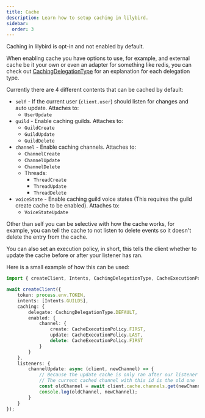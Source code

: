 ```yaml
---
title: Cache
description: Learn how to setup caching in lilybird.
sidebar:
  order: 3
---
```


Caching in lilybird is opt-in and not enabled by default.

When enabling cache you have options to use, for example, and external cache be it your own or even an adapter for something like redis, you can check out [CachingDelegationType](../../documentation/enumerations/cachingdelegationtype) for an explanation for each delegation type.

Currently there are 4 different contents that can be cached by default:

- `self` - If the current user (`client.user`) should listen for changes and auto update. Attaches to:
  - `UserUpdate`
- `guild` - Enable caching guilds. Attaches to:
  - `GuildCreate`
  - `GuildUpdate`
  - `GuildDelete`
- `channel` - Enable caching channels. Attaches to:
  - `ChannelCreate`
  - `ChannelUpdate`
  - `ChannelDelete`
  - Threads:
    - `ThreadCreate`
    - `ThreadUpdate`
    - `ThreadDelete`
- `voiceState` - Enable caching guild voice states (This requires the guild create cache to be enabled). Attaches to:
  - `VoiceStateUpdate`

Other than self you can be selective with how the cache works, for example, you can tell the cache to not listen to delete events so it doesn't delete the entry from the cache.

You can also set an execution policy, in short, this tells the client whether to update the cache before or after your listener has ran.

Here is a small example of how this can be used:

```ts
import { createClient, Intents, CachingDelegationType, CacheExecutionPolicy } from "lilybird";

await createClient({
    token: process.env.TOKEN,
    intents: [Intents.GUILDS],
    caching: {
        delegate: CachingDelegationType.DEFAULT,
        enabled: {
            channel: {
                create: CacheExecutionPolicy.FIRST,
                update: CacheExecutionPolicy.LAST,
                delete: CacheExecutionPolicy.FIRST
            }
        }
    },
    listeners: {
        channelUpdate: async (client, newChannel) => {
            // Because the update cache is only ran after our listener
            // The current cached channel with this id is the old one
            const oldChannel = await client.cache.channels.get(newChannel.id);
            console.log(oldChannel, newChannel);
        }
    }
});
```